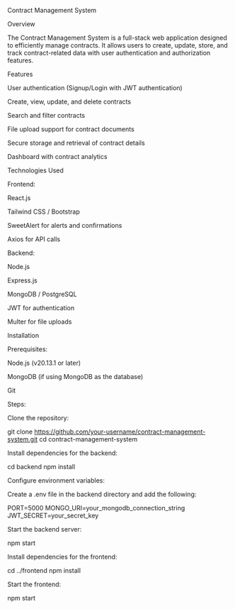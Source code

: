 Contract Management System

Overview

The Contract Management System is a full-stack web application designed to efficiently manage contracts. It allows users to create, update, store, and track contract-related data with user authentication and authorization features.

Features

User authentication (Signup/Login with JWT authentication)

Create, view, update, and delete contracts

Search and filter contracts

File upload support for contract documents

Secure storage and retrieval of contract details

Dashboard with contract analytics

Technologies Used

Frontend:

React.js

Tailwind CSS / Bootstrap

SweetAlert for alerts and confirmations

Axios for API calls

Backend:

Node.js

Express.js

MongoDB / PostgreSQL

JWT for authentication

Multer for file uploads

Installation

Prerequisites:

Node.js (v20.13.1 or later)

MongoDB (if using MongoDB as the database)

Git

Steps:

Clone the repository:

git clone https://github.com/your-username/contract-management-system.git
cd contract-management-system

Install dependencies for the backend:

cd backend
npm install

Configure environment variables:

Create a .env file in the backend directory and add the following:

PORT=5000
MONGO_URI=your_mongodb_connection_string
JWT_SECRET=your_secret_key

Start the backend server:

npm start

Install dependencies for the frontend:

cd ../frontend
npm install

Start the frontend:

npm start
